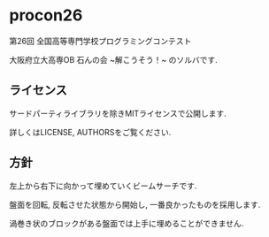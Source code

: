 # procon26
第26回 全国高等専門学校プログラミングコンテスト

大阪府立大高専OB 石んの会 ~解こうそう！~ のソルバです.

## ライセンス
サードパーティライブラリを除きMITライセンスで公開します.

詳しくはLICENSE, AUTHORSをご覧ください.

## 方針
左上から右下に向かって埋めていくビームサーチです.

盤面を回転, 反転させた状態から開始し, 一番良かったものを採用します.

渦巻き状のブロックがある盤面では上手に埋めることができません.
